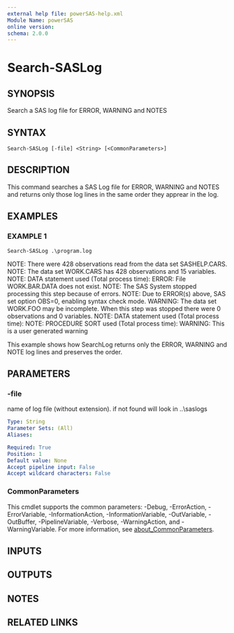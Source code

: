 ```yaml
---
external help file: powerSAS-help.xml
Module Name: powerSAS
online version:
schema: 2.0.0
---
```


# Search-SASLog

## SYNOPSIS
Search a SAS log file for ERROR, WARNING and NOTES

## SYNTAX

```
Search-SASLog [-file] <String> [<CommonParameters>]
```

## DESCRIPTION
This command searches a SAS Log file for ERROR, WARNING and NOTES and returns
only those log lines in the same order they apprear in the log.

## EXAMPLES

### EXAMPLE 1
```
Search-SASLog .\program.log
```

NOTE: There were 428 observations read from the data set SASHELP.CARS.
NOTE: The data set WORK.CARS has 428 observations and 15 variables.
NOTE: DATA statement used (Total process time):
ERROR: File WORK.BAR.DATA does not exist.
NOTE: The SAS System stopped processing this step because of errors.
NOTE: Due to ERROR(s) above, SAS set option OBS=0, enabling syntax check mode.
WARNING: The data set WORK.FOO may be incomplete. 
When this step was stopped there were 0 observations and 0 variables.
NOTE: DATA statement used (Total process time):
NOTE: PROCEDURE SORT used (Total process time):
WARNING: This is a user generated warning

This example shows how SearchLog returns only the ERROR, WARNING and NOTE log lines and preserves the order.

## PARAMETERS

### -file
name of log file (without extension).
if not found will look in ..\saslogs

```yaml
Type: String
Parameter Sets: (All)
Aliases:

Required: True
Position: 1
Default value: None
Accept pipeline input: False
Accept wildcard characters: False
```

### CommonParameters
This cmdlet supports the common parameters: -Debug, -ErrorAction, -ErrorVariable, -InformationAction, -InformationVariable, -OutVariable, -OutBuffer, -PipelineVariable, -Verbose, -WarningAction, and -WarningVariable. For more information, see [about_CommonParameters](http://go.microsoft.com/fwlink/?LinkID=113216).

## INPUTS

## OUTPUTS

## NOTES

## RELATED LINKS
